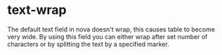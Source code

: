 # text-wrap

The default text field in nova doesn't wrap, this causes table to become very wide. By using this field you can either wrap after set number of characters or by splitting the text by a specified marker.
